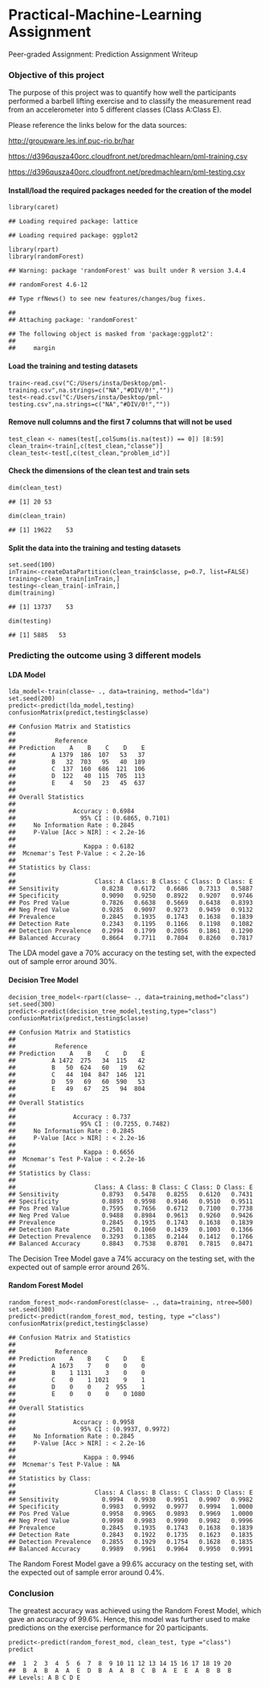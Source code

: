 # Practical-Machine-Learning Assignment
Peer-graded Assignment: Prediction Assignment Writeup
### Objective of this project

The purpose of this project was to quantify how well the participants
performed a barbell lifting exercise and to classify the measurement
read from an accelerometer into 5 different classes (Class A:Class E).

Please reference the links below for the data sources:

<http://groupware.les.inf.puc-rio.br/har>

<https://d396qusza40orc.cloudfront.net/predmachlearn/pml-training.csv>

<https://d396qusza40orc.cloudfront.net/predmachlearn/pml-testing.csv>

#### Install/load the required packages needed for the creation of the model

    library(caret)

    ## Loading required package: lattice

    ## Loading required package: ggplot2

    library(rpart)
    library(randomForest)

    ## Warning: package 'randomForest' was built under R version 3.4.4

    ## randomForest 4.6-12

    ## Type rfNews() to see new features/changes/bug fixes.

    ## 
    ## Attaching package: 'randomForest'

    ## The following object is masked from 'package:ggplot2':
    ## 
    ##     margin

#### Load the training and testing datasets

    train<-read.csv("C:/Users/insta/Desktop/pml-training.csv",na.strings=c("NA","#DIV/0!",""))
    test<-read.csv("C:/Users/insta/Desktop/pml-testing.csv",na.strings=c("NA","#DIV/0!",""))

#### Remove null columns and the first 7 columns that will not be used

    test_clean <- names(test[,colSums(is.na(test)) == 0]) [8:59]
    clean_train<-train[,c(test_clean,"classe")]
    clean_test<-test[,c(test_clean,"problem_id")]

#### Check the dimensions of the clean test and train sets

    dim(clean_test)

    ## [1] 20 53

    dim(clean_train)

    ## [1] 19622    53

#### Split the data into the training and testing datasets

    set.seed(100)
    inTrain<-createDataPartition(clean_train$classe, p=0.7, list=FALSE)
    training<-clean_train[inTrain,]
    testing<-clean_train[-inTrain,]
    dim(training)

    ## [1] 13737    53

    dim(testing)

    ## [1] 5885   53

### Predicting the outcome using 3 different models

#### LDA Model

    lda_model<-train(classe~ ., data=training, method="lda")
    set.seed(200)
    predict<-predict(lda_model,testing)
    confusionMatrix(predict,testing$classe)

    ## Confusion Matrix and Statistics
    ## 
    ##           Reference
    ## Prediction    A    B    C    D    E
    ##          A 1379  186  107   53   37
    ##          B   32  703   95   40  189
    ##          C  137  160  686  121  106
    ##          D  122   40  115  705  113
    ##          E    4   50   23   45  637
    ## 
    ## Overall Statistics
    ##                                           
    ##                Accuracy : 0.6984          
    ##                  95% CI : (0.6865, 0.7101)
    ##     No Information Rate : 0.2845          
    ##     P-Value [Acc > NIR] : < 2.2e-16       
    ##                                           
    ##                   Kappa : 0.6182          
    ##  Mcnemar's Test P-Value : < 2.2e-16       
    ## 
    ## Statistics by Class:
    ## 
    ##                      Class: A Class: B Class: C Class: D Class: E
    ## Sensitivity            0.8238   0.6172   0.6686   0.7313   0.5887
    ## Specificity            0.9090   0.9250   0.8922   0.9207   0.9746
    ## Pos Pred Value         0.7826   0.6638   0.5669   0.6438   0.8393
    ## Neg Pred Value         0.9285   0.9097   0.9273   0.9459   0.9132
    ## Prevalence             0.2845   0.1935   0.1743   0.1638   0.1839
    ## Detection Rate         0.2343   0.1195   0.1166   0.1198   0.1082
    ## Detection Prevalence   0.2994   0.1799   0.2056   0.1861   0.1290
    ## Balanced Accuracy      0.8664   0.7711   0.7804   0.8260   0.7817

The LDA model gave a 70% accuracy on the testing set, with the expected
out of sample error around 30%.

#### Decision Tree Model

    decision_tree_model<-rpart(classe~ ., data=training,method="class")
    set.seed(300)
    predict<-predict(decision_tree_model,testing,type="class")
    confusionMatrix(predict,testing$classe)

    ## Confusion Matrix and Statistics
    ## 
    ##           Reference
    ## Prediction    A    B    C    D    E
    ##          A 1472  275   34  115   42
    ##          B   50  624   60   19   62
    ##          C   44  104  847  146  121
    ##          D   59   69   60  590   53
    ##          E   49   67   25   94  804
    ## 
    ## Overall Statistics
    ##                                           
    ##                Accuracy : 0.737           
    ##                  95% CI : (0.7255, 0.7482)
    ##     No Information Rate : 0.2845          
    ##     P-Value [Acc > NIR] : < 2.2e-16       
    ##                                           
    ##                   Kappa : 0.6656          
    ##  Mcnemar's Test P-Value : < 2.2e-16       
    ## 
    ## Statistics by Class:
    ## 
    ##                      Class: A Class: B Class: C Class: D Class: E
    ## Sensitivity            0.8793   0.5478   0.8255   0.6120   0.7431
    ## Specificity            0.8893   0.9598   0.9146   0.9510   0.9511
    ## Pos Pred Value         0.7595   0.7656   0.6712   0.7100   0.7738
    ## Neg Pred Value         0.9488   0.8984   0.9613   0.9260   0.9426
    ## Prevalence             0.2845   0.1935   0.1743   0.1638   0.1839
    ## Detection Rate         0.2501   0.1060   0.1439   0.1003   0.1366
    ## Detection Prevalence   0.3293   0.1385   0.2144   0.1412   0.1766
    ## Balanced Accuracy      0.8843   0.7538   0.8701   0.7815   0.8471

The Decision Tree Model gave a 74% accuracy on the testing set, with the
expected out of sample error around 26%.

#### Random Forest Model

    random_forest_mod<-randomForest(classe~ ., data=training, ntree=500)
    set.seed(300)
    predict<-predict(random_forest_mod, testing, type ="class")
    confusionMatrix(predict,testing$classe)

    ## Confusion Matrix and Statistics
    ## 
    ##           Reference
    ## Prediction    A    B    C    D    E
    ##          A 1673    7    0    0    0
    ##          B    1 1131    3    0    0
    ##          C    0    1 1021    9    1
    ##          D    0    0    2  955    1
    ##          E    0    0    0    0 1080
    ## 
    ## Overall Statistics
    ##                                           
    ##                Accuracy : 0.9958          
    ##                  95% CI : (0.9937, 0.9972)
    ##     No Information Rate : 0.2845          
    ##     P-Value [Acc > NIR] : < 2.2e-16       
    ##                                           
    ##                   Kappa : 0.9946          
    ##  Mcnemar's Test P-Value : NA              
    ## 
    ## Statistics by Class:
    ## 
    ##                      Class: A Class: B Class: C Class: D Class: E
    ## Sensitivity            0.9994   0.9930   0.9951   0.9907   0.9982
    ## Specificity            0.9983   0.9992   0.9977   0.9994   1.0000
    ## Pos Pred Value         0.9958   0.9965   0.9893   0.9969   1.0000
    ## Neg Pred Value         0.9998   0.9983   0.9990   0.9982   0.9996
    ## Prevalence             0.2845   0.1935   0.1743   0.1638   0.1839
    ## Detection Rate         0.2843   0.1922   0.1735   0.1623   0.1835
    ## Detection Prevalence   0.2855   0.1929   0.1754   0.1628   0.1835
    ## Balanced Accuracy      0.9989   0.9961   0.9964   0.9950   0.9991

The Random Forest Model gave a 99.6% accuracy on the testing set, with
the expected out of sample error around 0.4%.

### Conclusion

The greatest accuracy was achieved using the Random Forest Model, which
gave an accuracy of 99.6%. Hence, this model was further used to make
predictions on the exercise performance for 20 participants.

    predict<-predict(random_forest_mod, clean_test, type ="class")
    predict

    ##  1  2  3  4  5  6  7  8  9 10 11 12 13 14 15 16 17 18 19 20 
    ##  B  A  B  A  A  E  D  B  A  A  B  C  B  A  E  E  A  B  B  B 
    ## Levels: A B C D E
